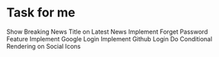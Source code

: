 # Task for me

Show Breaking News Title on Latest News
Implement Forget Password Feature
Implement Google Login
Implement Github Login
Do Conditional Rendering on Social Icons
